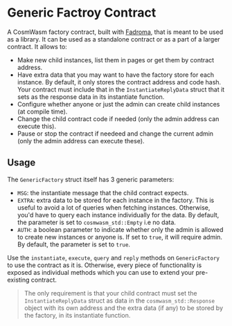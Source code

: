 # Generic Factroy Contract

A CosmWasm factory contract, built with [Fadroma](https://crates.io/crates/fadroma), that
is meant to be used as a library. It can be used as a standalone contract or as a part of
a larger contract. It allows to:

 - Make new child instances, list them in pages or get them by contract address.
 - Have extra data that you may want to have the factory store for each instance. By
 default, it only stores the contract address and code hash. Your contract must include
 that in the `InstantiateReplyData` struct that it sets as the response data in its
 instantiate function.
 - Configure whether anyone or just the admin can create child instances (at compile time).
 - Change the child contract code if needed (only the admin address can execute this).
 - Pause or stop the contract if needeed and change the current admin
 (only the admin address can execute these).

 ## Usage
 The `GenericFactory` struct itself has 3 generic parameters:

  - `MSG`: the instantiate message that the child contract expects.
  - `EXTRA`: extra data to be stored for each instance in the factory. This is useful
  to avoid a lot of queries when fetching instances. Otherwise, you'd have to query each
  instance individually for the data. By default, the parameter is set to
  `cosmwasm_std::Empty` i.e no data.
  - `AUTH`: a boolean parameter to indicate whether only the admin is allowed to create
  new instances or anyone is. If set to `true`, it will require admin. By default, the
  parameter is set to `true`.

Use the `instantiate`, `execute`, `query` and `reply` methods on `GenericFactory` to use
the contract as it is. Otherwise, every piece of functionality is exposed as individual
methods which you can use to extend your pre-existing contract.

> The only requirement is that your child contract must set the `InstantiateReplyData`
struct as data in the `cosmwasm_std::Response` object with its own address and the
extra data (if any) to be stored by the factory, in its instantiate function.
